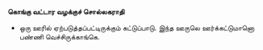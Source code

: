 **கொங்கு வட்டார வழக்குச் சொல்லகராதி**
- ஒரு ஊரில் ஏற்படுத்தப்பட்டிருக்கும் கட்டுப்பாடு. இந்த ஊருலெ ஊர்க்கட்டுமானொ பண்ணி வெச்சிருக்காங்கெ.

